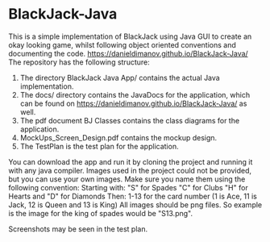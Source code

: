 # BlackJack-Java
This is a simple implementation of BlackJack using Java GUI to create an okay looking game, whilst following object oriented conventions and documenting the code. 
https://danieldimanov.github.io/BlackJack-Java/
The repository has the following structure:

1. The directory BlackJack Java App/ contains the actual Java implementation.
2. The docs/ directory contains the JavaDocs for the application, which can be found on https://danieldimanov.github.io/BlackJack-Java/ as well.
3. The pdf document BJ Classes contains the class diagrams for the application.
4. MockUps_Screen_Design.pdf contains the mockup design.
5. The TestPlan is the test plan for the application. 

You can download the app and run it by cloning the project and running it with any java compiler. 
Images used in the project could not be provided, but you can use your own images. Make sure you name them using the following convention:
Starting with:
"S" for Spades
"C" for Clubs
"H" for Hearts and
"D" for Diamonds
Then:
1-13 for the card number (1 is Ace, 11 is Jack, 12 is Queen and 13 is King)
All images should be png files.
So example is the image for the king of spades would be "S13.png".

Screenshots may be seen in the test plan.
